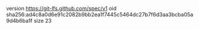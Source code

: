 version https://git-lfs.github.com/spec/v1
oid sha256:ad4c8a0d6e91c2082b9bb2ea1f7445c5464dc27b7f6d3aa3bcba05a9d4b6ba1f
size 23
